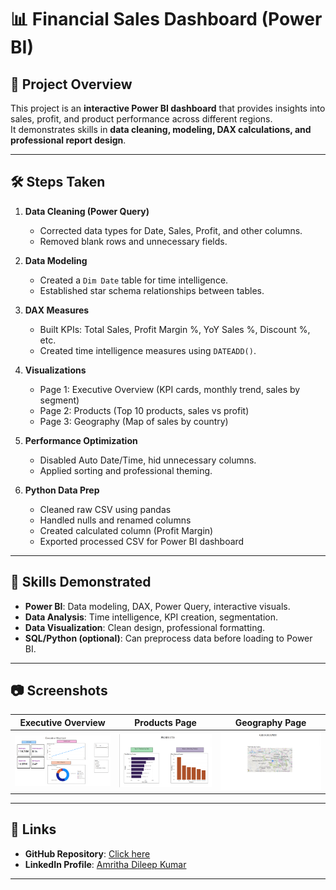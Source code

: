 # 📊 Financial Sales Dashboard (Power BI)

## 📌 Project Overview
This project is an **interactive Power BI dashboard** that provides insights into sales, profit, and product performance across different regions.  
It demonstrates skills in **data cleaning, modeling, DAX calculations, and professional report design**.

---

## 🛠 Steps Taken
1. **Data Cleaning (Power Query)**
   - Corrected data types for Date, Sales, Profit, and other columns.
   - Removed blank rows and unnecessary fields.
   
2. **Data Modeling**
   - Created a `Dim Date` table for time intelligence.
   - Established star schema relationships between tables.

3. **DAX Measures**
   - Built KPIs: Total Sales, Profit Margin %, YoY Sales %, Discount %, etc.
   - Created time intelligence measures using `DATEADD()`.

4. **Visualizations**
   - Page 1: Executive Overview (KPI cards, monthly trend, sales by segment)
   - Page 2: Products (Top 10 products, sales vs profit)
   - Page 3: Geography (Map of sales by country)

5. **Performance Optimization**
   - Disabled Auto Date/Time, hid unnecessary columns.
   - Applied sorting and professional theming.
  
6. **Python Data Prep**
   - Cleaned raw CSV using pandas
   - Handled nulls and renamed columns
   - Created calculated column (Profit Margin)
   - Exported processed CSV for Power BI dashboard




---

## 🧠 Skills Demonstrated
- **Power BI**: Data modeling, DAX, Power Query, interactive visuals.
- **Data Analysis**: Time intelligence, KPI creation, segmentation.
- **Data Visualization**: Clean design, professional formatting.
- **SQL/Python (optional)**: Can preprocess data before loading to Power BI.

---

## 📷 Screenshots
| Executive Overview | Products Page | Geography Page |
|---|---|---|
| ![](Financial_Sales_Dashboard/Screenshots/page1_executive_overview.png) | ![](Financial_Sales_Dashboard/Screenshots/page2_products.png) | ![](Financial_Sales_Dashboard/Screenshots/page3_geography.png) |

---

## 🔗 Links
- **GitHub Repository**: [Click here](https://github.com/Amritha217/Financial_Sales_Dashboard)
- **LinkedIn Profile**: [Amritha Dileep Kumar](https://www.linkedin.com/in/amritha-dileep-kumar-8b822822b/)

---
